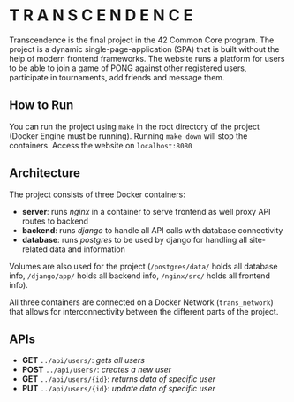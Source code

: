 # T R A N S C E N D E N C E

Transcendence is the final project in the 42 Common Core program. The project is a dynamic single-page-application (SPA) that is built without the help of modern frontend frameworks. The website runs a platform for users to be able to join a game of PONG against other registered users, participate in tournaments, add friends and message them.

## How to Run

You can run the project using `make` in the root directory of the project (Docker Engine must be running).
Running `make down` will stop the containers.
Access the website on `localhost:8080`

## Architecture

The project consists of three Docker containers:
- **server**: runs *nginx* in a container to serve frontend as well proxy API routes to backend
- **backend**: runs *django* to handle all API calls with database connectivity
- **database**: runs *postgres* to be used by django for handling all site-related data and information

Volumes are also used for the project (`/postgres/data/` holds all database info, `/django/app/` holds all backend info, `/nginx/src/` holds all frontend info).

All three containers are connected on a Docker Network (`trans_network`) that allows for interconnectivity between the different parts of the project.

## APIs

- **GET** `../api/users/`: *gets all users*
- **POST** `../api/users/`: *creates a new user*
- **GET** `../api/users/{id}`: *returns data of specific user*
- **PUT** `../api/users/{id}`: *update data of specific user*
